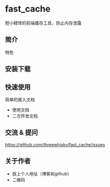 # fast_cache
短小精悍的前端缓存工具，防止内存泄露

## 简介
特色

## 安装下载

## 快速使用
简单的接入文档

- 使用文档
- 二次开发文档

## 交流 & 提问
https://github.com/threewhisky/fast_cache/issues

## 关于作者
- 放上个人地址（博客和github）
- 二维码